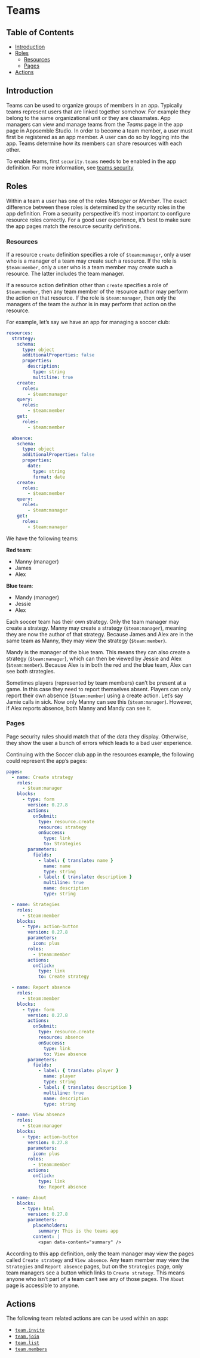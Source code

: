 # Teams

## Table of Contents

- [Introduction](#introduction)
- [Roles](#roles)
  - [Resources](#resources)
  - [Pages](#pages)
- [Actions](#actions)

## Introduction

Teams can be used to organize groups of members in an app. Typically teams represent users that are
linked together somehow. For example they belong to the same organizational unit or they are
classmates. App managers can view and manage teams from the _Teams_ page in the app page in
Appsemble Studio. In order to become a team member, a user must first be registered as an app
member. A user can do so by logging into the app. Teams determine how its members can share
resources with each other.

To enable teams, first `security.teams` needs to be enabled in the app definition. For more
information, see [teams security](security.md#teams)

## Roles

Within a team a user has one of the roles _Manager_ or _Member_. The exact difference between these
roles is determined by the security roles in the app definition. From a security perspective it’s
most important to configure resource roles correctly. For a good user experience, it’s best to make
sure the app pages match the resource security definitions.

### Resources

If a resource `create` definition specifies a role of `$team:manager`, only a user who is a manager
of a team may create such a resource. If the role is `$team:member`, only a user who is a team
member may create such a resource. The latter includes the team manager.

If a resource action definition other than `create` specifies a role of `$team:member`, then any
team member of the resource author may perform the action on that resource. If the role is
`$team:manager`, then only the managers of the team the author is in may perform that action on the
resource.

For example, let’s say we have an app for managing a soccer club:

```yaml validate resources-snippet
resources:
  strategy:
    schema:
      type: object
      additionalProperties: false
      properties:
        description:
          type: string
          multiline: true
    create:
      roles:
        - $team:manager
    query:
      roles:
        - $team:member
    get:
      roles:
        - $team:member

  absence:
    schema:
      type: object
      additionalProperties: false
      properties:
        date:
          type: string
          format: date
    create:
      roles:
        - $team:member
    query:
      roles:
        - $team:manager
    get:
      roles:
        - $team:manager
```

We have the following teams:

**Red team**:

- Manny (manager)
- James
- Alex

**Blue team**:

- Mandy (manager)
- Jessie
- Alex

Each soccer team has their own strategy. Only the team manager may create a strategy. Manny may
create a strategy (`$team:manager`), meaning they are now the author of that strategy. Because James
and Alex are in the same team as Manny, they may view the strategy (`$team:member`).

Mandy is the manager of the blue team. This means they can also create a strategy (`$team:manager`),
which can then be viewed by Jessie and Alex (`$team:member`). Because Alex is in both the red and
the blue team, Alex can see both strategies.

Sometimes players (represented by team members) can’t be present at a game. In this case they need
to report themselves absent. Players can only report their own absence (`$team:member`) using a
create action. Let’s say Jamie calls in sick. Now only Manny can see this (`$team:manager`).
However, if Alex reports absence, both Manny and Mandy can see it.

### Pages

Page security rules should match that of the data they display. Otherwise, they show the user a
bunch of errors which leads to a bad user experience.

Continuing with the Soccer club app in the resources example, the following could represent the
app’s pages:

```yaml validate pages-snippet
pages:
  - name: Create strategy
    roles:
      - $team:manager
    blocks:
      - type: form
        version: 0.27.8
        actions:
          onSubmit:
            type: resource.create
            resource: strategy
            onSuccess:
              type: link
              to: Strategies
        parameters:
          fields:
            - label: { translate: name }
              name: name
              type: string
            - label: { translate: description }
              multiline: true
              name: description
              type: string

  - name: Strategies
    roles:
      - $team:member
    blocks:
      - type: action-button
        version: 0.27.8
        parameters:
          icon: plus
        roles:
          - $team:member
        actions:
          onClick:
            type: link
            to: Create strategy

  - name: Report absence
    roles:
      - $team:member
    blocks:
      - type: form
        version: 0.27.8
        actions:
          onSubmit:
            type: resource.create
            resource: absence
            onSuccess:
              type: link
              to: View absence
        parameters:
          fields:
            - label: { translate: player }
              name: player
              type: string
            - label: { translate: description }
              multiline: true
              name: description
              type: string

  - name: View absence
    roles:
      - $team:manager
    blocks:
      - type: action-button
        version: 0.27.8
        parameters:
          icon: plus
        roles:
          - $team:member
        actions:
          onClick:
            type: link
            to: Report absence

  - name: About
    blocks:
      - type: html
        version: 0.27.8
        parameters:
          placeholders:
            summary: This is the teams app
          content: |
            <span data-content="summary" />
```

According to this app definition, only the team manager may view the pages called `Create strategy`
and `View absence`. Any team member may view the `Strategies` and `Report absence` pages, but on the
`Strategies` page, only team managers see a button which links to `Create strategy`. This means
anyone who isn’t part of a team can’t see any of those pages. The `About` page is accessible to
anyone.

## Actions

The following team related actions are can be used within an app:

- [`team.invite`](../../actions/docs/03-teams.mdx#teaminvite)
- [`team.join`](../../actions/docs/03-teams.mdx#teamjoin)
- [`team.list`](../../actions/docs/03-teams.mdx#teamlist)
- [`team.members`](../../actions/docs/03-teams.mdx#teammembers)
